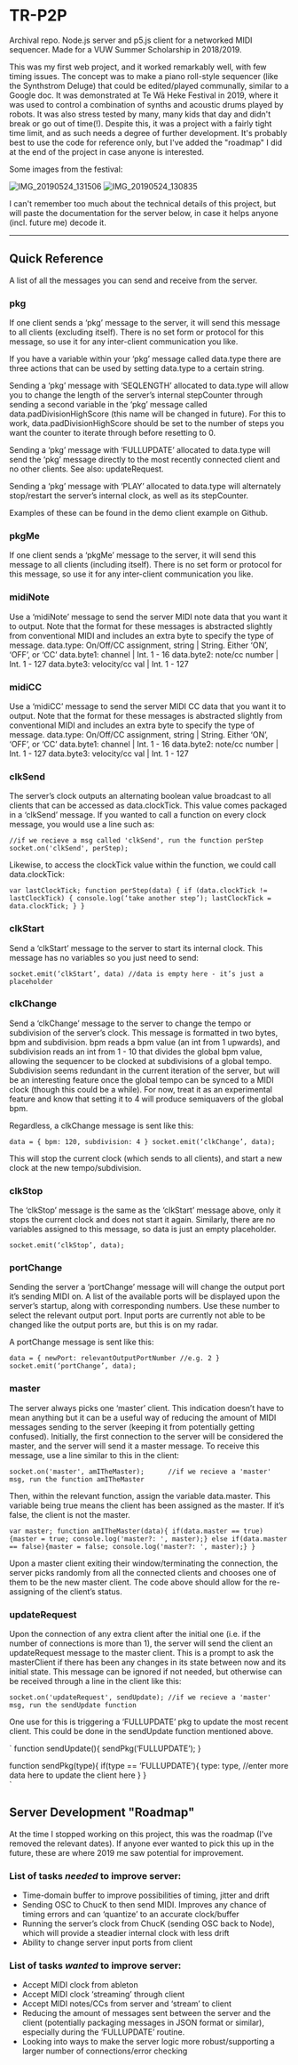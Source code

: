 # TR-P2P

Archival repo. Node.js server and p5.js client for a networked MIDI sequencer. Made for a VUW Summer Scholarship in 2018/2019. 

This was my first web project, and it worked remarkably well, with few timing issues. The concept was to make a piano roll-style sequencer (like the Synthstrom Deluge) that could be edited/played communally, similar to a Google doc. It was demonstrated at Te Wā Heke Festival in 2019, where it was used to control a combination of synths and acoustic drums played by robots. It was also stress tested by many, many kids that day and didn't break or go out of time(!). Despite this, it was a project with a fairly tight time limit, and as such needs a degree of further development. It's probably best to use the code for reference only, but I've added the "roadmap" I did at the end of the project in case anyone is interested. 

Some images from the festival:

![IMG_20190524_131506](https://user-images.githubusercontent.com/115618191/221753440-d7c70b06-4b26-4efe-8639-d965bbd9f8e3.jpg)
![IMG_20190524_130835](https://user-images.githubusercontent.com/115618191/221753453-3ff05b40-ffef-44c4-bca3-6dbfd6da8236.jpg)


I can't remember too much about the technical details of this project, but will paste the documentation for the server below, in case it helps anyone (incl. future me) decode it. 

---------------

## Quick Reference
A list of all the messages you can send and receive from the server. 

### pkg
If one client sends a ‘pkg’ message to the server, it will send this message to all clients (excluding itself). There is no set form or protocol for this message, so use it for any inter-client communication you like.

If you have a variable within your ‘pkg’ message called data.type there are three actions that can be used by setting data.type to a certain string. 

Sending a ‘pkg’ message with ‘SEQLENGTH’ allocated to data.type will allow you to change the length of the server’s internal stepCounter through sending a second variable in the ‘pkg’ message called data.padDivisionHighScore (this name will be changed in future). For this to work, data.padDivisionHighScore should be set to the number of steps you want the counter to iterate through before resetting to 0. 

Sending a ‘pkg’ message with ‘FULLUPDATE’ allocated to data.type will send the ‘pkg’ message directly to the most recently connected client and no other clients. See also: updateRequest.

Sending a ‘pkg’ message with ‘PLAY’ allocated to data.type will alternately stop/restart the server’s internal clock, as well as its stepCounter.

Examples of these can be found in the demo client example on Github. 

### pkgMe
If one client sends a ‘pkgMe’ message to the server, it will send this message to all clients (including itself). There is no set form or protocol for this message, so use it for any inter-client communication you like.

### midiNote
Use a ‘midiNote’ message to send the server MIDI note data that you want it to output. Note that the format for these messages is abstracted slightly from conventional MIDI and includes an extra byte to specify the type of message.
data.type: On/Off/CC assignment, string		|	String. Either ‘ON’, ‘OFF’, or ‘CC’
data.byte1: channel					|	Int. 1 - 16
data.byte2: note/cc number			|	Int. 1 - 127
data.byte3: velocity/cc val				|	Int. 1 - 127

### midiCC
Use a ‘midiCC’ message to send the server MIDI CC data that you want it to output. Note that the format for these messages is abstracted slightly from conventional MIDI and includes an extra byte to specify the type of message.
data.type: On/Off/CC assignment, string		|	String. Either ‘ON’, ‘OFF’, or ‘CC’
data.byte1: channel					|	Int. 1 - 16
data.byte2: note/cc number			|	Int. 1 - 127
data.byte3: velocity/cc val				|	Int. 1 - 127

### clkSend
The server’s clock outputs an alternating boolean value broadcast to all clients that can be accessed as data.clockTick. This value comes packaged in a ‘clkSend’ message. If you wanted to call a function on every clock message, you would use a line such as: 

`
//if we recieve a msg called 'clkSend', run the function perStep
socket.on('clkSend', perStep); 
`

Likewise, to access the clockTick value within the function, we could call data.clockTick: 

`
var lastClockTick;
function perStep(data) {
  if (data.clockTick != lastClockTick) {
         console.log(‘take another step’);
         lastClockTick = data.clockTick;
  }
}
`

### clkStart
Send a ‘clkStart’ message to the server to start its internal clock. This message has no variables so you just need to send: 

`socket.emit(‘clkStart’, data) //data is empty here - it’s just a placeholder`

### clkChange
Send a ‘clkChange’ message to the server to change the tempo or subdivision of the server’s clock. This message is formatted in two bytes, bpm and subdivision. bpm reads a bpm value (an int from 1 upwards), and subdivision reads an int from 1 - 10 that divides the global bpm value, allowing the sequencer to be clocked at subdivisions of a global tempo. Subdivision seems redundant in the current iteration of the server, but will be an interesting feature once the global tempo can be synced to a MIDI clock (though this could be a while). For now, treat it as an experimental feature and know that setting it to 4 will produce semiquavers of the global bpm. 

Regardless, a clkChange message is sent like this:

`
data = {
    bpm: 120,
    subdivision: 4
}
socket.emit(‘clkChange’, data);
`

This will stop the current clock (which sends to all clients), and start a new clock at the new tempo/subdivision. 

### clkStop
The ‘clkStop’ message is the same as the ‘clkStart’ message above, only it stops the current clock and does not start it again. Similarly, there are no variables assigned to this message, so data is just an empty placeholder. 

`socket.emit(‘clkStop’, data);`

### portChange
Sending the server a ‘portChange’ message will will change the output port it’s sending MIDI on. A list of the available ports will be displayed upon the server’s startup, along with corresponding numbers. Use these number to select the relevant output port. Input ports are currently not able to be changed like the output ports are, but this is on my radar. 

A portChange message is sent like this:

`
data = {
    newPort: relevantOutputPortNumber //e.g. 2
}
socket.emit(‘portChange’, data);
`

### master
The server always picks one ‘master’ client. This indication doesn’t have to mean anything but it can be a useful way of reducing the amount of MIDI messages sending to the server (keeping it from potentially getting confused). Initially, the first connection to the server will be considered the master, and the server will send it a master message. To receive this message, use a line similar to this in the client: 

`
socket.on('master', amITheMaster);   	//if we recieve a 'master' msg, run the function amITheMaster
`

Then, within the relevant function, assign the variable data.master. This variable being true means the client has been assigned as the master. If it’s false, the client is not the master. 

`
var master;
function amITheMaster(data){
	if(data.master == true){master = true; console.log('master?: ', master);}
	else if(data.master == false){master = false; console.log('master?: ', master);}
}
`

Upon a master client exiting their window/terminating the connection, the server picks randomly from all the connected clients and chooses one of them to be the new master client. The code above should allow for the re-assigning of the client’s status.

### updateRequest
Upon the connection of any extra client after the initial one (i.e. if the number of connections is more than 1), the server will send the client an updateRequest message to the master client. This is a prompt to ask the masterClient if there has been any changes in its state between now and its initial state. This message can be ignored if not needed, but otherwise can be received through a line in the client like this: 

`
socket.on('updateRequest', sendUpdate);	//if we recieve a 'master' msg, run the sendUpdate function
`

One use for this is triggering a ‘FULLUPDATE’ pkg to update the most recent client. This could be done in the sendUpdate function mentioned above. 

`
function sendUpdate(){
	sendPkg(‘FULLUPDATE’);
}	

function sendPkg(type){
	if(type == ‘FULLUPDATE’){
		type: type,
		//enter more data here to update the client here
}
}		
`


## Server Development "Roadmap" 

At the time I stopped working on this project, this was the roadmap (I've removed the relevant dates). If anyone ever wanted to pick this up in the future, these are where 2019 me saw potential for improvement.     

### List of tasks *needed* to improve server: 
- Time-domain buffer to improve possibilities of timing, jitter and drift
- Sending OSC to ChucK to then send MIDI. Improves any chance of timing errors and can ‘quantize’ to an accurate clock/buffer
- Running the server’s clock from ChucK (sending OSC back to Node), which will provide a steadier internal clock with less drift 
- Ability to change server input ports from client

### List of tasks *wanted* to improve server: 
- Accept MIDI clock from ableton
- Accept MIDI clock ‘streaming’ through client
- Accept MIDI notes/CCs from server and ‘stream’ to client
- Reducing the amount of messages sent between the server and the client (potentially packaging messages in JSON format or similar), especially during the ‘FULLUPDATE’ routine. 
- Looking into ways to make the server logic more robust/supporting a larger number of connections/error checking







